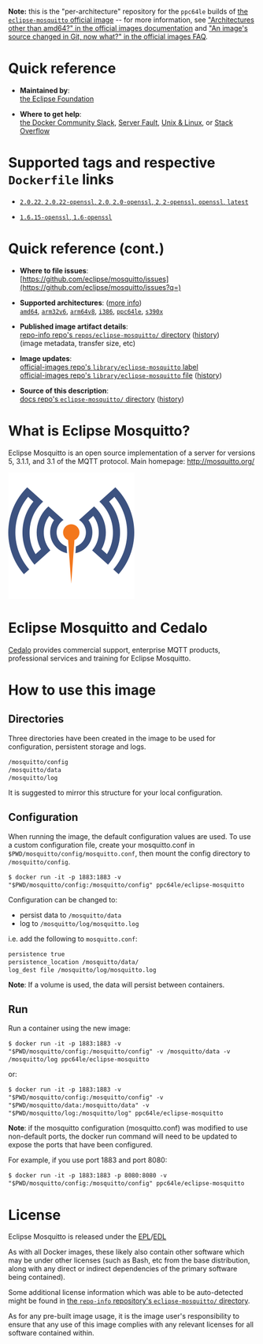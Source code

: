 <!--

********************************************************************************

WARNING:

    DO NOT EDIT "eclipse-mosquitto/README.md"

    IT IS AUTO-GENERATED

    (from the other files in "eclipse-mosquitto/" combined with a set of templates)

********************************************************************************

-->

**Note:** this is the "per-architecture" repository for the `ppc64le` builds of [the `eclipse-mosquitto` official image](https://hub.docker.com/_/eclipse-mosquitto) -- for more information, see ["Architectures other than amd64?" in the official images documentation](https://github.com/docker-library/official-images#architectures-other-than-amd64) and ["An image's source changed in Git, now what?" in the official images FAQ](https://github.com/docker-library/faq#an-images-source-changed-in-git-now-what).

# Quick reference

-	**Maintained by**:  
	[the Eclipse Foundation](https://github.com/eclipse/mosquitto)

-	**Where to get help**:  
	[the Docker Community Slack](https://dockr.ly/comm-slack), [Server Fault](https://serverfault.com/help/on-topic), [Unix & Linux](https://unix.stackexchange.com/help/on-topic), or [Stack Overflow](https://stackoverflow.com/help/on-topic)

# Supported tags and respective `Dockerfile` links

-	[`2.0.22`, `2.0.22-openssl`, `2.0`, `2.0-openssl`, `2`, `2-openssl`, `openssl`, `latest`](https://github.com/eclipse/mosquitto/blob/ff1187fd9c74ae3a7ba0097e7933828bdcdbce71/docker/2.0-openssl/Dockerfile)

-	[`1.6.15-openssl`, `1.6-openssl`](https://github.com/eclipse/mosquitto/blob/ff1187fd9c74ae3a7ba0097e7933828bdcdbce71/docker/1.6-openssl/Dockerfile)

# Quick reference (cont.)

-	**Where to file issues**:  
	[https://github.com/eclipse/mosquitto/issues](https://github.com/eclipse/mosquitto/issues?q=)

-	**Supported architectures**: ([more info](https://github.com/docker-library/official-images#architectures-other-than-amd64))  
	[`amd64`](https://hub.docker.com/r/amd64/eclipse-mosquitto/), [`arm32v6`](https://hub.docker.com/r/arm32v6/eclipse-mosquitto/), [`arm64v8`](https://hub.docker.com/r/arm64v8/eclipse-mosquitto/), [`i386`](https://hub.docker.com/r/i386/eclipse-mosquitto/), [`ppc64le`](https://hub.docker.com/r/ppc64le/eclipse-mosquitto/), [`s390x`](https://hub.docker.com/r/s390x/eclipse-mosquitto/)

-	**Published image artifact details**:  
	[repo-info repo's `repos/eclipse-mosquitto/` directory](https://github.com/docker-library/repo-info/blob/master/repos/eclipse-mosquitto) ([history](https://github.com/docker-library/repo-info/commits/master/repos/eclipse-mosquitto))  
	(image metadata, transfer size, etc)

-	**Image updates**:  
	[official-images repo's `library/eclipse-mosquitto` label](https://github.com/docker-library/official-images/issues?q=label%3Alibrary%2Feclipse-mosquitto)  
	[official-images repo's `library/eclipse-mosquitto` file](https://github.com/docker-library/official-images/blob/master/library/eclipse-mosquitto) ([history](https://github.com/docker-library/official-images/commits/master/library/eclipse-mosquitto))

-	**Source of this description**:  
	[docs repo's `eclipse-mosquitto/` directory](https://github.com/docker-library/docs/tree/master/eclipse-mosquitto) ([history](https://github.com/docker-library/docs/commits/master/eclipse-mosquitto))

# What is Eclipse Mosquitto?

Eclipse Mosquitto is an open source implementation of a server for versions 5, 3.1.1, and 3.1 of the MQTT protocol. Main homepage: http://mosquitto.org/

![logo](https://raw.githubusercontent.com/docker-library/docs/757578e3a44e5460a8a11d32a81776f8b74231a9/eclipse-mosquitto/logo.png)

# Eclipse Mosquitto and Cedalo

[Cedalo](https://cedalo.com/?utm_source=docker-mosquitto&utm_medium=text&utm_campaign=cedalo-name) provides commercial support, enterprise MQTT products, professional services and training for Eclipse Mosquitto.

# How to use this image

## Directories

Three directories have been created in the image to be used for configuration, persistent storage and logs.

	/mosquitto/config
	/mosquitto/data
	/mosquitto/log

It is suggested to mirror this structure for your local configuration.

## Configuration

When running the image, the default configuration values are used. To use a custom configuration file, create your mosquitto.conf in `$PWD/mosquitto/config/mosquitto.conf`, then mount the config directory to `/mosquitto/config`.

```console
$ docker run -it -p 1883:1883 -v "$PWD/mosquitto/config:/mosquitto/config" ppc64le/eclipse-mosquitto
```

Configuration can be changed to:

-	persist data to `/mosquitto/data`
-	log to `/mosquitto/log/mosquitto.log`

i.e. add the following to `mosquitto.conf`:

	persistence true
	persistence_location /mosquitto/data/
	log_dest file /mosquitto/log/mosquitto.log

**Note**: If a volume is used, the data will persist between containers.

## Run

Run a container using the new image:

```console
$ docker run -it -p 1883:1883 -v "$PWD/mosquitto/config:/mosquitto/config" -v /mosquitto/data -v /mosquitto/log ppc64le/eclipse-mosquitto
```

or:

```console
$ docker run -it -p 1883:1883 -v "$PWD/mosquitto/config:/mosquitto/config" -v "$PWD/mosquitto/data:/mosquitto/data" -v "$PWD/mosquitto/log:/mosquitto/log" ppc64le/eclipse-mosquitto
```

**Note**: if the mosquitto configuration (mosquitto.conf) was modified to use non-default ports, the docker run command will need to be updated to expose the ports that have been configured.

For example, if you use port 1883 and port 8080:

```console
$ docker run -it -p 1883:1883 -p 8080:8080 -v "$PWD/mosquitto/config:/mosquitto/config" ppc64le/eclipse-mosquitto
```

# License

Eclipse Mosquitto is released under the [EPL](https://www.eclipse.org/legal/epl-v20.html)/[EDL](https://eclipse.org/org/documents/edl-v10.php)

As with all Docker images, these likely also contain other software which may be under other licenses (such as Bash, etc from the base distribution, along with any direct or indirect dependencies of the primary software being contained).

Some additional license information which was able to be auto-detected might be found in [the `repo-info` repository's `eclipse-mosquitto/` directory](https://github.com/docker-library/repo-info/tree/master/repos/eclipse-mosquitto).

As for any pre-built image usage, it is the image user's responsibility to ensure that any use of this image complies with any relevant licenses for all software contained within.
